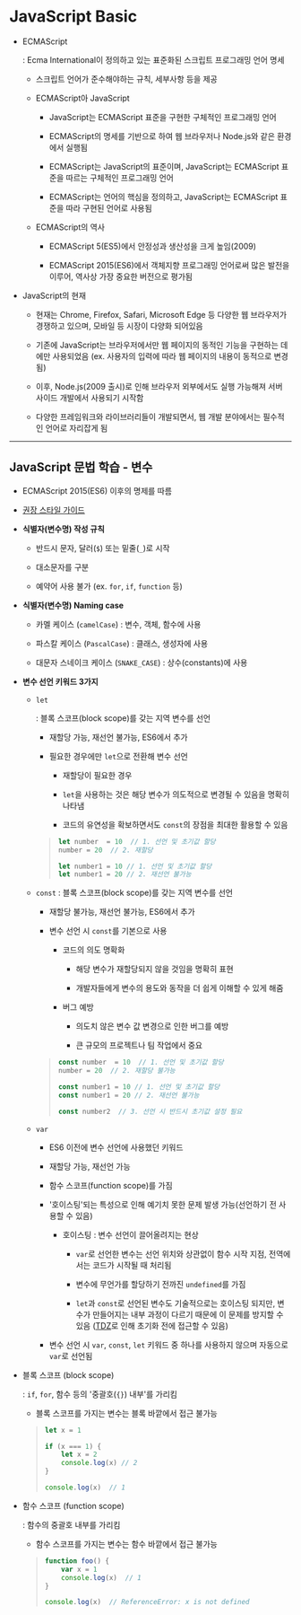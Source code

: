 # JavaScript Basic

- ECMAScript
  
  : Ecma International이 정의하고 있는 표준화된 스크립트 프로그래밍 언어 명세
  
  - 스크립트 언어가 준수해야하는 규칙, 세부사항 등을 제공
  
  - ECMAScript아 JavaScript
    
    - JavaScript는 ECMAScript 표준을 구현한 구체적인 프로그래밍 언어
    
    - ECMAScript의 명세를 기반으로 하여 웹 브라우저나  Node.js와 같은 환경에서 실행됨
    
    - ECMAScript는 JavaScript의 표준이며, JavaScript는 ECMAScript 표준을 따르는 구체적인 프로그래밍 언어
    
    - ECMAScript는 언어의 핵심을 정의하고, JavaScript는 ECMAScript 표준을 따라 구현된 언어로 사용됨
  
  - ECMAScript의 역사
    
    - ECMAScript 5(ES5)에서 안정성과 생산성을 크게 높임(2009)
    
    - ECMAScript 2015(ES6)에서 객체지향 프로그래밍 언어로써 많은 발전을 이루어, 역사상 가장 중요한 버전으로 평가됨

- JavaScript의 현재
  
  - 현재는 Chrome, Firefox, Safari, Microsoft Edge 등 다양한 웹 브라우저가 경쟁하고 있으며, 모바일 등 시장이 다양화 되어있음
  
  - 기존에 JavaScript는 브라우저에서만 웹 페이지의 동적인 기능을 구현하는 데에만 사용되었음 (ex. 사용자의 입력에 따라 웹 페이지의 내용이 동적으로 변경됨)
  
  - 이후, Node.js(2009 출시)로 인해 브라우저 외부에서도 실행 가능해져 서버 사이드 개발에서 사용되기 시작함
  
  - 다양한 프레임워크와 라이브러리들이 개발되면서, 웹 개발 분야에서는 필수적인 언어로 자리잡게 됨

---

## JavaScript 문법 학습 - 변수

- ECMAScript 2015(ES6) 이후의 명제를 따름

- [권장 스타일 가이드](https://standardjs.com/rules-kokr.html)

- **식별자(변수명) 작성 규칙**
  
  - 반드시 문자, 달러(`$`) 또는 밑줄(`_`)로 시작
  
  - 대소문자를 구분
  
  - 예약어 사용 불가 (ex. `for`, `if`, `function` 등)

- **식별자(변수명) Naming case**
  
  - 카멜 케이스 (`camelCase`) : 변수, 객체, 함수에 사용
  
  - 파스칼 케이스 (`PascalCase`) : 클래스, 생성자에 사용
  
  - 대문자 스네이크 케이스 (`SNAKE_CASE`) : 상수(constants)에 사용

- **변수 선언 키워드 3가지**
  
  - `let`
    
    : 블록 스코프(block scope)를 갖는 지역 변수를 선언
    
    - 재할당 가능, 재선언 불가능, ES6에서 추가
    
    - 필요한 경우에만 `let`으로 전환해 변수 선언
      
      - 재할당이 필요한 경우
      
      - `let`을 사용하는 것은 해당 변수가 의도적으로 변경될 수 있음을 명확히 나타냄
      
      - 코드의 유연성을 확보하면서도 `const`의 장점을 최대한 활용할 수 있음
    
    > ```javascript
    > let number  = 10  // 1. 선언 및 초기값 할당
    > number = 20  // 2. 재할당
    > 
    > let number1 = 10 // 1. 선언 및 초기값 할당
    > let number1 = 20 // 2. 재선언 불가능
    > ```
  
  - `const`
      : 블록 스코프(block scope)를 갖는 지역 변수를 선언
    
    - 재할당 불가능, 재선언 불가능, ES6에서 추가
    
    - 변수 선언 시 `const`를 기본으로 사용
      
      - 코드의 의도 명확화
        
        - 해당 변수가 재할당되지 않을 것임을 명확히 표현
        
        - 개발자들에게 변수의 용도와 동작을 더 쉽게 이해할 수 있게 해줌
      
      - 버그 예방
        
        - 의도치 않은 변수 값 변경으로 인한 버그를 예방
        
        - 큰 규모의 프로젝트나 팀 작업에서 중요
    
    > ```javascript
    > const number  = 10  // 1. 선언 및 초기값 할당
    > number = 20  // 2. 재할당 불가능
    > 
    > const number1 = 10 // 1. 선언 및 초기값 할당
    > const number1 = 20 // 2. 재선언 불가능
    > 
    > const number2  // 3. 선언 시 반드시 초기값 설정 필요
    > ```
  
  - `var`
    
    - ES6 이전에 변수 선언에 사용했던 키워드
    
    - 재할당 가능, 재선언 가능
    
    - 함수 스코프(function scope)를 가짐
    
    - '호이스팅'되는 특성으로 인해 예기치 못한 문제 발생 가능(선언하기 전 사용할 수 있음)
      
      - 호이스팅 : 변수 선언이 끌어올려지는 현상
        
        - `var`로 선언한 변수는 선언 위치와 상관없이 함수 시작 지점, 전역에서는 코드가 시작될 때 처리됨
        
        - 변수에 무언가를 할당하기 전까진 `undefined`를 가짐
        
        - `let`과 `const`로 선언된 변수도 기술적으로는 호이스팅 되지만, 변수가 만들어지는 내부 과정이 다르기 때문에 이 문제를 방지할 수 있음 ([TDZ](https://developer.mozilla.org/en-US/docs/Web/JavaScript/Reference/Statements/let#atemporal_dead_zome_tdz)로 인해 초기화 전에 접근할 수 있음)
    
    - 변수 선언 시 `var`, `const`, `let` 키워드 중 하나를 사용하지 않으며 자동으로 `var`로 선언됨

- 블록 스코프 (block scope)
  
  : `if`, `for`, 함수 등의 '중괄호(`{}`) 내부'를 가리킴
  
  - 블록 스코프를 가지는 변수는 블록 바깥에서 접근 불가능
  
  > ```javascript
  > let x = 1
  > 
  > if (x === 1) {
  >     let x = 2
  >     console.log(x) // 2
  > }
  > 
  > console.log(x)  // 1
  > ```

- 함수 스코프 (function scope)
  
  : 함수의 중괄호 내부를 가리킴
  
  - 함수 스코프를 가지는 변수는 함수 바깥에서 접근 불가능
  
  > ```javascript
  > function foo() {
  >     var x = 1
  >     console.log(x)  // 1
  > }
  > 
  > console.log(x)  // ReferenceError: x is not defined
  > ```
